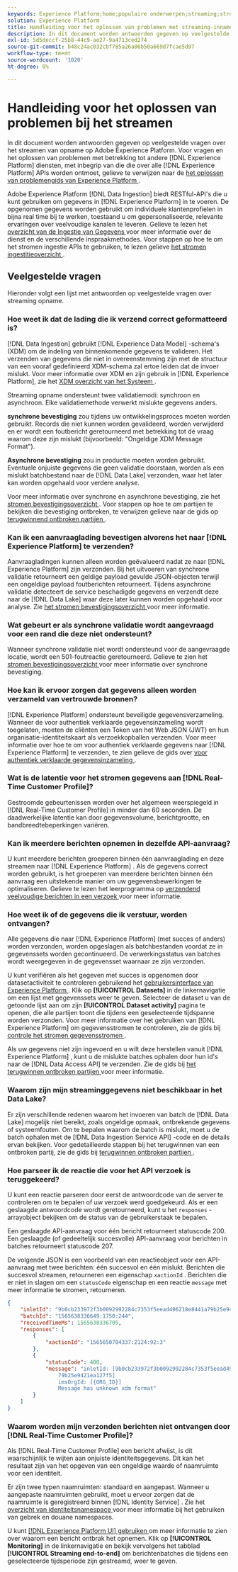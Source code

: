 ```yaml
---
keywords: Experience Platform;home;populaire onderwerpen;streaming;streaming opname;problemen oplossen;streaming opname problemen;streaming opname faq;faq;
solution: Experience Platform
title: Handleiding voor het oplossen van problemen met streaming-inname
description: In dit document worden antwoorden gegeven op veelgestelde vragen over het streamen van opname op Adobe Experience Platform.
exl-id: 5d5deccf-25b8-44c9-ae27-9a4713ced274
source-git-commit: b48c24ac032cbf785a26a86b50a669d7fcae5d97
workflow-type: tm+mt
source-wordcount: '1020'
ht-degree: 0%

---
```


# Handleiding voor het oplossen van problemen bij het streamen

In dit document worden antwoorden gegeven op veelgestelde vragen over het streamen van opname op Adobe Experience Platform. Voor vragen en het oplossen van problemen met betrekking tot andere [!DNL Experience Platform] diensten, met inbegrip van die die over alle [!DNL Experience Platform] APIs worden ontmoet, gelieve te verwijzen naar de [ het oplossen van problemengids van Experience Platform ](../../landing/troubleshooting.md).

Adobe Experience Platform [!DNL Data Ingestion] biedt RESTful-API&#39;s die u kunt gebruiken om gegevens in [!DNL Experience Platform] in te voeren. De opgenomen gegevens worden gebruikt om individuele klantenprofielen in bijna real time bij te werken, toestaand u om gepersonaliseerde, relevante ervaringen over veelvoudige kanalen te leveren. Gelieve te lezen het [ overzicht van de Ingestie van Gegevens ](../home.md) voor meer informatie over de dienst en de verschillende inspraakmethodes. Voor stappen op hoe te om het stromen ingestie APIs te gebruiken, te lezen gelieve [ het stromen ingestitieoverzicht ](../streaming-ingestion/overview.md).

## Veelgestelde vragen

Hieronder volgt een lijst met antwoorden op veelgestelde vragen over streaming opname.

### Hoe weet ik dat de lading die ik verzend correct geformatteerd is?

[!DNL Data Ingestion] gebruikt [!DNL Experience Data Model] -schema&#39;s (XDM) om de indeling van binnenkomende gegevens te valideren. Het verzenden van gegevens die niet in overeenstemming zijn met de structuur van een vooraf gedefinieerd XDM-schema zal ertoe leiden dat de invoer mislukt. Voor meer informatie over XDM en zijn gebruik in [!DNL Experience Platform], zie het [ XDM overzicht van het Systeem ](../../xdm/home.md).

Streaming opname ondersteunt twee validatiemodi: synchroon en asynchroon. Elke validatiemethode verwerkt mislukte gegevens anders.

**synchrone bevestiging** zou tijdens uw ontwikkelingsproces moeten worden gebruikt. Records die niet kunnen worden gevalideerd, worden verwijderd en er wordt een foutbericht geretourneerd met betrekking tot de vraag waarom deze zijn mislukt (bijvoorbeeld: &quot;Ongeldige XDM Message Format&quot;).

**Asynchrone bevestiging** zou in productie moeten worden gebruikt. Eventuele onjuiste gegevens die geen validatie doorstaan, worden als een mislukt batchbestand naar de [!DNL Data Lake] verzonden, waar het later kan worden opgehaald voor verdere analyse.

Voor meer informatie over synchrone en asynchrone bevestiging, zie het [ stromen bevestigingsoverzicht ](../quality/streaming-validation.md). Voor stappen op hoe te om partijen te bekijken die bevestiging ontbreken, te verwijzen gelieve naar de gids op [ terugwinnend ontbroken partijen ](../quality/retrieve-failed-batches.md).

### Kan ik een aanvraaglading bevestigen alvorens het naar [!DNL Experience Platform] te verzenden?

Aanvraagladingen kunnen alleen worden geëvalueerd nadat ze naar [!DNL Experience Platform] zijn verzonden. Bij het uitvoeren van synchrone validatie retourneert een geldige payload gevulde JSON-objecten terwijl een ongeldige payload foutberichten retourneert. Tijdens asynchrone validatie detecteert de service beschadigde gegevens en verzendt deze naar de [!DNL Data Lake] waar deze later kunnen worden opgehaald voor analyse. Zie [ het stromen bevestigingsoverzicht ](../quality/streaming-validation.md) voor meer informatie.

### Wat gebeurt er als synchrone validatie wordt aangevraagd voor een rand die deze niet ondersteunt?

Wanneer synchrone validatie niet wordt ondersteund voor de aangevraagde locatie, wordt een 501-foutreactie geretourneerd. Gelieve te zien het [ stromen bevestigingsoverzicht ](../quality/streaming-validation.md) voor meer informatie over synchrone bevestiging.

### Hoe kan ik ervoor zorgen dat gegevens alleen worden verzameld van vertrouwde bronnen?

[!DNL Experience Platform] ondersteunt beveiligde gegevensverzameling. Wanneer de voor authentiek verklaarde gegevensinzameling wordt toegelaten, moeten de cliënten een Token van het Web JSON (JWT) en hun organisatie-identiteitskaart als verzoekkopballen verzenden. Voor meer informatie over hoe te om voor authentiek verklaarde gegevens naar [!DNL Experience Platform] te verzenden, te zien gelieve de gids over [ voor authentiek verklaarde gegevensinzameling ](../tutorials/create-authenticated-streaming-connection.md).

### Wat is de latentie voor het stromen gegevens aan [!DNL Real-Time Customer Profile]?

Gestroomde gebeurtenissen worden over het algemeen weerspiegeld in [!DNL Real-Time Customer Profile] in minder dan 60 seconden. De daadwerkelijke latentie kan door gegevensvolume, berichtgrootte, en bandbreedtebeperkingen variëren.

### Kan ik meerdere berichten opnemen in dezelfde API-aanvraag?

U kunt meerdere berichten groeperen binnen één aanvraaglading en deze streamen naar [!DNL Experience Platform] . Als de gegevens correct worden gebruikt, is het groeperen van meerdere berichten binnen één aanvraag een uitstekende manier om uw gegevensbewerkingen te optimaliseren. Gelieve te lezen het leerprogramma op [ verzendend veelvoudige berichten in een verzoek ](../tutorials/streaming-multiple-messages.md) voor meer informatie.

### Hoe weet ik of de gegevens die ik verstuur, worden ontvangen?

Alle gegevens die naar [!DNL Experience Platform] (met succes of anders) worden verzonden, worden opgeslagen als batchbestanden voordat ze in gegevenssets worden gecontinueerd. De verwerkingsstatus van batches wordt weergegeven in de gegevensset waarnaar ze zijn verzonden.

U kunt verifiëren als het gegeven met succes is opgenomen door datasetactiviteit te controleren gebruikend het [ gebruikersinterface van Experience Platform ](https://platform.adobe.com). Klik op **[!UICONTROL Datasets]** in de linkernavigatie om een lijst met gegevenssets weer te geven. Selecteer de dataset u van de getoonde lijst aan om zijn **[!UICONTROL Dataset activity]** pagina te openen, die alle partijen toont die tijdens een geselecteerde tijdspanne worden verzonden. Voor meer informatie over het gebruiken van [!DNL Experience Platform] om gegevensstromen te controleren, zie de gids bij [ controle het stromen gegevensstromen ](../quality/monitor-data-ingestion.md).

Als uw gegevens niet zijn ingevoerd en u wilt deze herstellen vanuit [!DNL Experience Platform] , kunt u de mislukte batches ophalen door hun id&#39;s naar de [!DNL Data Access API] te verzenden. Zie de gids bij [ het terugwinnen ontbroken partijen ](../quality/retrieve-failed-batches.md) voor meer informatie.

### Waarom zijn mijn streaminggegevens niet beschikbaar in het Data Lake?

Er zijn verschillende redenen waarom het invoeren van batch de [!DNL Data Lake] mogelijk niet bereikt, zoals ongeldige opmaak, ontbrekende gegevens of systeemfouten. Om te bepalen waarom de batch is mislukt, moet u de batch ophalen met de [!DNL Data Ingestion Service API] -code en de details ervan bekijken. Voor gedetailleerde stappen bij het terugwinnen van een ontbroken partij, zie de gids bij [ terugwinnen ontbroken partijen ](../quality/retrieve-failed-batches.md).

### Hoe parseer ik de reactie die voor het API verzoek is teruggekeerd?

U kunt een reactie parseren door eerst de antwoordcode van de server te controleren om te bepalen of uw verzoek werd goedgekeurd. Als er een geslaagde antwoordcode wordt geretourneerd, kunt u het `responses` -arrayobject bekijken om de status van de gebruikerstaak te bepalen.

Een geslaagde API-aanvraag voor één bericht retourneert statuscode 200. Een geslaagde (of gedeeltelijk succesvolle) API-aanvraag voor berichten in batches retourneert statuscode 207.

De volgende JSON is een voorbeeld van een reactieobject voor een API-aanvraag met twee berichten: één succesvol en één mislukt. Berichten die succesvol streamen, retourneren een eigenschap `xactionId` . Berichten die er niet in slagen om een `statusCode` eigenschap en een reactie `message` met meer informatie te stromen, retourneren.

```JSON
{
    "inletId": "9b0cb233972f3b0092992284c7353f5eead496218e8441a79b25e9421ea127f5",
    "batchId": "1565638336649:1750:244",
    "receivedTimeMs": 1565638336705,
    "responses": [
        {
            "xactionId": "1565650704337:2124:92:3"
        },
        {
            "statusCode": 400,
            "message": "inletId: [9b0cb233972f3b0092992284c7353f5eead496218e8441a
                79b25e9421ea127f5] 
                imsOrgId: [{ORG_ID}] 
                Message has unknown xdm format"
        }
    ]
}
```

### Waarom worden mijn verzonden berichten niet ontvangen door [!DNL Real-Time Customer Profile]?

Als [!DNL Real-Time Customer Profile] een bericht afwijst, is dit waarschijnlijk te wijten aan onjuiste identiteitsgegevens. Dit kan het resultaat zijn van het opgeven van een ongeldige waarde of naamruimte voor een identiteit.

Er zijn twee typen naamruimten: standaard en aangepast. Wanneer u aangepaste naamruimten gebruikt, moet u ervoor zorgen dat de naamruimte is geregistreerd binnen [!DNL Identity Service] . Zie het [ overzicht van identiteitsnamespace ](../../identity-service/features/namespaces.md) voor meer informatie bij het gebruiken van gebrek en douane namespaces.

U kunt [[!DNL Experience Platform UI] gebruiken ](https://platform.adobe.com) om meer informatie te zien over waarom een bericht ontbrak het opnemen. Klik op **[!UICONTROL Monitoring]** in de linkernavigatie en bekijk vervolgens het tabblad **[!UICONTROL Streaming end-to-end]** om berichtenbatches die tijdens een geselecteerde tijdsperiode zijn gestreamd, weer te geven.
